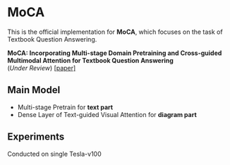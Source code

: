# MoCA

This is the official implementation for **MoCA**, which focuses on the task of Textbook Question Answering.

**MoCA: Incorporating Multi-stage Domain Pretraining and Cross-guided Multimodal Attention for Textbook Question Answering** <br>
(*Under Review*)  [[paper]](https://arxiv.org/abs/2112.02839)


## Main Model

- Multi-stage Pretrain for **text part**
- Dense Layer of Text-guided Visual Attention for **diagram part** 

## Experiments
Conducted on single Tesla-v100

